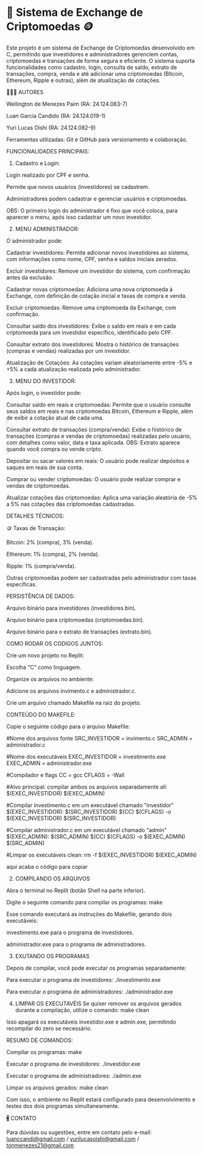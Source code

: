 # 🚀 Sistema de Exchange de Criptomoedas 🪙
Este projeto é um sistema de Exchange de Criptomoedas desenvolvido em C, permitindo que investidores e administradores gerenciem contas, criptomoedas e transações de forma segura e eficiente. O sistema suporta funcionalidades como cadastro, login, consulta de saldo, extrato de transações, compra, venda e até adicionar uma criptomoedas (Bitcoin, Ethereum, Ripple e outras), além de atualização de cotações.




🧑🏻‍💻 AUTORES 

Wellington de Menezes Paim (RA: 24.124.083-7)

Luan Garcia Candido (RA: 24.124.019-1)

Yuri Lucas Oishi (RA: 24.124.082-9)

Ferramentas utilizadas: Git e GitHub para versionamento e colaboração.



FUNCIONALIDADES PRINCIPAIS:

1. Cadastro e Login:
   
Login realizado por CPF e senha.

Permite que novos usuários (investidores) se cadastrem.

Administradores podem cadastrar e gerenciar usuários e criptomoedas. 

OBS: O primeiro login do administrador é fixo que você coloca, para aparecer o menu, após isso cadastrar um novo investidor.


2. MENU ADMINISTRADOR:

O administrador pode:

Cadastrar investidores: Permite adicionar novos investidores ao sistema, com informações como nome, CPF, senha e saldos iniciais zerados.

Excluir investidores: Remove um investidor do sistema, com confirmação antes da exclusão.

Cadastrar novas criptomoedas: Adiciona uma nova criptomoeda à Exchange, com definição de cotação inicial e taxas de compra e venda.

Excluir criptomoedas: Remove uma criptomoeda da Exchange, com confirmação.

Consultar saldo dos investidores: Exibe o saldo em reais e em cada criptomoeda para um investidor específico, identificado pelo CPF.

Consultar extrato dos investidores: Mostra o histórico de transações (compras e vendas) realizadas por um investidor.

Atualização de Cotações:
As cotações variam aleatoriamente entre -5% e +5% a cada atualização realizada pelo administrador.



3. MENU DO INVESTIDOR:

Após login, o investidor pode:

Consultar saldo em reais e criptomoedas: Permite que o usuário consulte seus saldos em reais e nas criptomoedas Bitcoin, Ethereum e Ripple, além de exibir a cotação atual de cada uma.

Consultar extrato de transações (compra/venda): Exibe o histórico de transações (compras e vendas de criptomoedas) realizadas pelo usuário, com detalhes como valor, data e taxa aplicada. OBS: Extrato aparece quando você compra ou vende cripto.

Depositar ou sacar valores em reais: O usuário pode realizar depósitos e saques em reais de sua conta.

Comprar ou vender criptomoedas: O usuário pode realizar comprar e vendas de criptomoedas.

Atualizar cotações das criptomoedas: Aplica uma variação aleatória de -5% a 5% nas cotações das criptomoedas cadastradas.


DETALHES TÉCNICOS:

🪙 Taxas de Transação:

Bitcoin: 2% (compra), 3% (venda).

Ethereum: 1% (compra), 2% (venda).

Ripple: 1% (compra/venda).

Outras criptomoedas podem ser cadastradas pelo administrador com taxas específicas.


PERSISTÊNCIA DE DADOS:

Arquivo binário para investidores (investidores.bin).

Arquivo binário para criptomoedas (criptomoedas.bin).

Arquivo binário para o extrato de transações (extrato.bin).


COMO RODAR OS CODIGOS JUNTOS:

Crie um novo projeto no Replit:

Escolha "C" como linguagem.

Organize os arquivos no ambiente:

Adicione os arquivos invimento.c e administrador.c.

Crie um arquivo chamado Makefile na raiz do projeto.


CONTEÚDO DO MAKEFILE:


Copie o seguinte código para o arquivo Makefile:


#Nome dos arquivos fonte
SRC_INVESTIDOR = invimento.c
SRC_ADMIN = administrador.c

#Nome dos executáveis
EXEC_INVESTIDOR = investimento.exe
EXEC_ADMIN = administrador.exe

#Compilador e flags
CC = gcc
CFLAGS = -Wall

#Alvo principal: compilar ambos os arquivos separadamente
all: $(EXEC_INVESTIDOR) $(EXEC_ADMIN)

#Compilar investimento.c em um executável chamado "investidor"
$(EXEC_INVESTIDOR): $(SRC_INVESTIDOR)
	$(CC) $(CFLAGS) -o $(EXEC_INVESTIDOR) $(SRC_INVESTIDOR)

#Compilar administrador.c em um executável chamado "admin"
$(EXEC_ADMIN): $(SRC_ADMIN)
	$(CC) $(CFLAGS) -o $(EXEC_ADMIN) $(SRC_ADMIN)

#Limpar os executáveis
clean:
	rm -f $(EXEC_INVESTIDOR) $(EXEC_ADMIN)


aqui acaba o código para copiar 



2. COMPILANDO OS ARQUIVOS

Abra o terminal no Replit (botão Shell na parte inferior).

Digite o seguinte comando para compilar os programas:
make

Esse comando executará as instruções do Makefile, gerando dois executáveis:

investimento.exe para o programa de investidores.

administrador.exe para o programa de administradores.


3. EXUTANDO OS PROGRAMAS

Depois de compilar, você pode executar os programas separadamente:

Para executar o programa de investidores:
./investimento.exe

Para executar o programa de administradores:
./administrador.exe


4. LIMPAR OS EXECUTAVÉIS
Se quiser remover os arquivos gerados durante a compilação, utilize o comando:
make clean

Isso apagará os executáveis investidor.exe e admin.exe, permitindo recompilar do zero se necessário.



RESUMO DE COMANDOS:

Compilar os programas: make

Executar o programa de investidores: ./investidor.exe

Executar o programa de administradores: ./admin.exe

Limpar os arquivos gerados: make clean

Com isso, o ambiente no Replit estará configurado para desenvolvimento e testes dos dois programas simultaneamente.



🖁 CONTATO

Para dúvidas ou sugestões, entre em contato pelo e-mail: luanccandi@gmail.com / yurilucasoishi@gmail.com / tonmenezes21@gmail.com 
